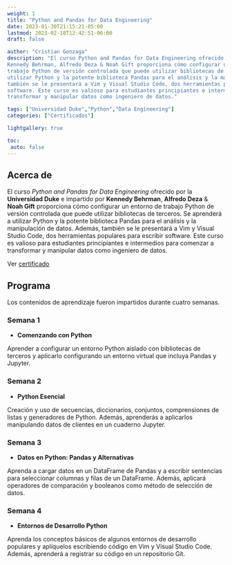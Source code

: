 ```yaml
---
weight: 1
title: "Python and Pandas for Data Engineering"
date: 2023-01-30T21:15:21-05:00
lastmod: 2023-02-18T12:42:51-06:00
draft: false

author: "Cristian Gonzaga"
description: "El curso Python and Pandas for Data Engineering ofrecido por la Universidad Duke e impartido por 
Kennedy Behrman, Alfredo Deza & Noah Gift proporciona cómo configurar un entorno de 
trabajo Python de versión controlada que puede utilizar bibliotecas de terceros. Se aprenderá a 
utilizar Python y la potente biblioteca Pandas para el análisis y la manipulación de datos. Además, 
también se le presentará a Vim y Visual Studio Code, dos herramientas populares para escribir 
software. Este curso es valioso para estudiantes principiantes e intermedios para comenzar a 
transformar y manipular datos como ingeniero de datos."

tags: ["Universidad Duke","Python","Data Engineering"]
categories: ["Certificados"]

lightgallery: true

toc:
 auto: false
---
```

<!--more-->

## Acerca de

El curso *Python and Pandas for Data Engineering* ofrecido por la **Universidad Duke** e impartido por 
**Kennedy Behrman**, **Alfredo Deza** & **Noah Gift** proporciona cómo configurar un entorno de 
trabajo Python de versión controlada que puede utilizar bibliotecas de terceros. Se aprenderá a 
utilizar Python y la potente biblioteca Pandas para el análisis y la manipulación de datos. Además, 
también se le presentará a Vim y Visual Studio Code, dos herramientas populares para escribir 
software. Este curso es valioso para estudiantes principiantes e intermedios para comenzar a 
transformar y manipular datos como ingeniero de datos.

Ver [certificado](https://coursera.org/share/1ee56854e46072e43df56098ec332f9c)

## Programa

Los contenidos de aprendizaje fueron impartidos durante cuatro semanas.

### Semana 1
* **Comenzando con Python**

Aprender a configurar un entorno Python aislado con bibliotecas de terceros y aplicarlo 
configurando un entorno virtual que incluya Pandas y Jupyter.

### Semana 2
* **Python Esencial**

Creación y uso de secuencias, diccionarios, conjuntos, comprensiones de listas y generadores 
de Python. Además, aprenderás a aplicarlos manipulando datos de clientes en un cuaderno Jupyter.

### Semana 3
* **Datos en Python: Pandas y Alternativas**

Aprenda a cargar datos en un DataFrame de Pandas y a escribir sentencias para seleccionar columnas 
y filas de un DataFrame. Además, aplicará operadores de comparación y booleanos como método de 
selección de datos.

### Semana 4
* **Entornos de Desarrollo Python**

Aprenda los conceptos básicos de algunos entornos de desarrollo populares y aplíquelos escribiendo 
código en Vim y Visual Studio Code. Además, aprenderá a registrar su código en un repositorio Git.

